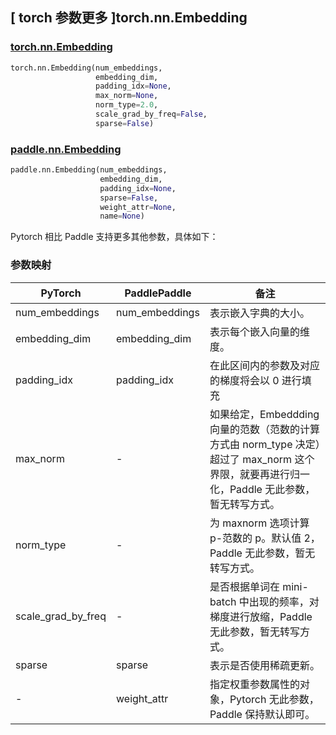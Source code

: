 ## [ torch 参数更多 ]torch.nn.Embedding
### [torch.nn.Embedding](https://pytorch.org/docs/stable/generated/torch.nn.Embedding.html?highlight=embedding#torch.nn.Embedding)

```python
torch.nn.Embedding(num_embeddings,
                   embedding_dim,
                   padding_idx=None,
                   max_norm=None,
                   norm_type=2.0,
                   scale_grad_by_freq=False,
                   sparse=False)
```
### [paddle.nn.Embedding](https://www.paddlepaddle.org.cn/documentation/docs/zh/develop/api/paddle/nn/Embedding_cn.html#embedding)

```python
paddle.nn.Embedding(num_embeddings,
                    embedding_dim,
                    padding_idx=None,
                    sparse=False,
                    weight_attr=None,
                    name=None)
```

Pytorch 相比 Paddle 支持更多其他参数，具体如下：
### 参数映射
| PyTorch       | PaddlePaddle | 备注                                                   |
| ------------- | ------------ | ------------------------------------------------------ |
| num_embeddings     | num_embeddings            | 表示嵌入字典的大小。  |
| embedding_dim     | embedding_dim            | 表示每个嵌入向量的维度。  |
| padding_idx     | padding_idx            | 在此区间内的参数及对应的梯度将会以 0 进行填充  |
| max_norm      | -            | 如果给定，Embeddding 向量的范数（范数的计算方式由 norm_type 决定）超过了 max_norm 这个界限，就要再进行归一化，Paddle 无此参数，暂无转写方式。  |
| norm_type     | -            | 为 maxnorm 选项计算 p-范数的 p。默认值 2，Paddle 无此参数，暂无转写方式。  |
| scale_grad_by_freq | -       | 是否根据单词在 mini-batch 中出现的频率，对梯度进行放缩，Paddle 无此参数，暂无转写方式。  |
| sparse     | sparse            | 表示是否使用稀疏更新。  |
| -             | weight_attr  | 指定权重参数属性的对象，Pytorch 无此参数，Paddle 保持默认即可。  |
